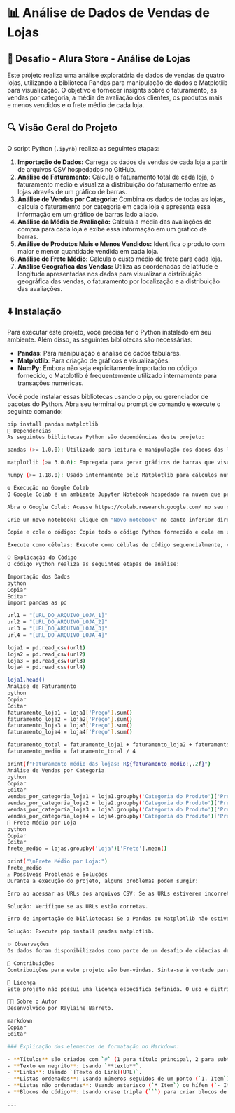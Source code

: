 # 📊 Análise de Dados de Vendas de Lojas

## 🛒 Desafio - Alura Store - Análise de Lojas
Este projeto realiza uma análise exploratória de dados de vendas de quatro lojas, utilizando a biblioteca Pandas para manipulação de dados e Matplotlib para visualização. O objetivo é fornecer insights sobre o faturamento, as vendas por categoria, a média de avaliação dos clientes, os produtos mais e menos vendidos e o frete médio de cada loja.

## 🔍 Visão Geral do Projeto
O script Python (`.ipynb`) realiza as seguintes etapas:

1. **Importação de Dados:** Carrega os dados de vendas de cada loja a partir de arquivos CSV hospedados no GitHub.
2. **Análise de Faturamento:** Calcula o faturamento total de cada loja, o faturamento médio e visualiza a distribuição do faturamento entre as lojas através de um gráfico de barras.
3. **Análise de Vendas por Categoria:** Combina os dados de todas as lojas, calcula o faturamento por categoria em cada loja e apresenta essa informação em um gráfico de barras lado a lado.
4. **Análise da Média de Avaliação:** Calcula a média das avaliações de compra para cada loja e exibe essa informação em um gráfico de barras.
5. **Análise de Produtos Mais e Menos Vendidos:** Identifica o produto com maior e menor quantidade vendida em cada loja.
6. **Análise de Frete Médio:** Calcula o custo médio de frete para cada loja.
7. **Análise Geográfica das Vendas:** Utiliza as coordenadas de latitude e longitude apresentadas nos dados para visualizar a distribuição geográfica das vendas, o faturamento por localização e a distribuição das avaliações.

## ⬇️ Instalação
Para executar este projeto, você precisa ter o Python instalado em seu ambiente. Além disso, as seguintes bibliotecas são necessárias:

- **Pandas**: Para manipulação e análise de dados tabulares.
- **Matplotlib**: Para criação de gráficos e visualizações.
- **NumPy**: Embora não seja explicitamente importado no código fornecido, o Matplotlib é frequentemente utilizado internamente para transações numéricas.

Você pode instalar essas bibliotecas usando o pip, ou gerenciador de pacotes do Python. Abra seu terminal ou prompt de comando e execute o seguinte comando:

```bash
pip install pandas matplotlib
📌 Dependências
As seguintes bibliotecas Python são dependências deste projeto:

pandas (>= 1.0.0): Utilizado para leitura e manipulação dos dados das lojas a partir de arquivos CSV hospedados em URLs.

matplotlib (>= 3.0.0): Empregada para gerar gráficos de barras que visualizam o faturamento por loja, as vendas por categoria e a média de avaliação das lojas.

numpy (>= 1.18.0): Usado internamente pelo Matplotlib para cálculos numéricos, como o cálculo da média de faturamento para a linha de referência no gráfico.

⚙️ Execução no Google Colab
O Google Colab é um ambiente Jupyter Notebook hospedado na nuvem que permite executar o código Python sem a necessidade de configuração local. Para executar este projeto no Colab, siga estes passos:

Abra o Google Colab: Acesse https://colab.research.google.com/ no seu navegador.

Crie um novo notebook: Clique em "Novo notebook" no canto inferior direito da tela.

Copie e cole o código: Copie todo o código Python fornecido e cole em uma célula de código no seu notebook do Colab.

Execute como células: Execute como células de código sequencialmente, clicando no botão "play" (executar) ao lado de cada célula ou pressionando Shift + Enter. O Colab já possui as bibliotecas Pandas e Matplotlib pré-instaladas, então você não precisa executar o comando !pip install novamente, a menos que necessite de versões específicas ou outras bibliotecas adicionais.

💡 Explicação do Código
O código Python realiza as seguintes etapas de análise:

Importação dos Dados
python
Copiar
Editar
import pandas as pd

url1 = "[URL_DO_ARQUIVO_LOJA_1]"
url2 = "[URL_DO_ARQUIVO_LOJA_2]"
url3 = "[URL_DO_ARQUIVO_LOJA_3]"
url4 = "[URL_DO_ARQUIVO_LOJA_4]"

loja1 = pd.read_csv(url1)
loja2 = pd.read_csv(url2)
loja3 = pd.read_csv(url3)
loja4 = pd.read_csv(url4)

loja1.head()
Análise de Faturamento
python
Copiar
Editar
faturamento_loja1 = loja1['Preço'].sum()
faturamento_loja2 = loja2['Preço'].sum()
faturamento_loja3 = loja3['Preço'].sum()
faturamento_loja4 = loja4['Preço'].sum()

faturamento_total = faturamento_loja1 + faturamento_loja2 + faturamento_loja3 + faturamento_loja4
faturamento_medio = faturamento_total / 4

print(f"Faturamento médio das lojas: R${faturamento_medio:,.2f}")
Análise de Vendas por Categoria
python
Copiar
Editar
vendas_por_categoria_loja1 = loja1.groupby('Categoria do Produto')['Preço'].count()
vendas_por_categoria_loja2 = loja2.groupby('Categoria do Produto')['Preço'].count()
vendas_por_categoria_loja3 = loja3.groupby('Categoria do Produto')['Preço'].count()
vendas_por_categoria_loja4 = loja4.groupby('Categoria do Produto')['Preço'].count()
🚚 Frete Médio por Loja
python
Copiar
Editar
frete_medio = lojas.groupby('Loja')['Frete'].mean()

print("\nFrete Médio por Loja:")
frete_medio
⚠️ Possíveis Problemas e Soluções
Durante a execução do projeto, alguns problemas podem surgir:

Erro ao acessar as URLs dos arquivos CSV: Se as URLs estiverem incorretas, o Pandas não conseguirá ler os dados.

Solução: Verifique se as URLs estão corretas.

Erro de importação de bibliotecas: Se o Pandas ou Matplotlib não estiverem instalados corretamente, ocorrerá um erro de importação.

Solução: Execute pip install pandas matplotlib.

✨ Observações
Os dados foram disponibilizados como parte de um desafio de ciências de dados da Alura.

🤝 Contribuições
Contribuições para este projeto são bem-vindas. Sinta-se à vontade para proporcionar melhorias ou enviar pull requests com suas modificações.

💾 Licença
Este projeto não possui uma licença específica definida. O uso e distribuição devem seguir as políticas dos dados originais e as diretrizes de uso do GitHub.

👩‍💻 Sobre o Autor
Desenvolvido por Raylaine Barreto.

markdown
Copiar
Editar

### Explicação dos elementos de formatação no Markdown:

- **Títulos** são criados com `#` (1 para título principal, 2 para subtítulos, e assim por diante).
- **Texto em negrito**: Usando `**texto**`.
- **Links**: Usando `[Texto do Link](URL)`.
- **Listas ordenadas**: Usando números seguidos de um ponto (`1. Item`).
- **Listas não ordenadas**: Usando asterisco (`* Item`) ou hífen (`- Item`).
- **Blocos de código**: Usando crase tripla (```) para criar blocos de código formatados.
  
---
